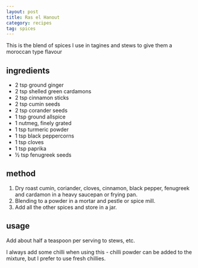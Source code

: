```yaml
---
layout: post
title: Ras el Hanout
category: recipes
tag: spices
---
```


This is the blend of spices I use in tagines and stews to give them a moroccan type flavour

## ingredients

* 2 tsp ground ginger
* 2 tsp shelled green cardamons
* 2 tsp cinnamon sticks
* 2 tsp cumin seeds
* 2 tsp corander seeds
* 1 tsp ground allspice
* 1 nutmeg, finely grated
* 1 tsp turmeric powder
* 1 tsp black peppercorns
* 1 tsp cloves
* 1 tsp paprika
* &frac12; tsp fenugreek seeds

## method

1. Dry roast cumin, coriander, cloves, cinnamon, black pepper, fenugreek and cardamon in a heavy saucepan or frying pan.
2. Blending to a powder in a mortar and pestle or spice mill. 
3. Add all the other spices and store in a jar.

## usage

Add about half a teaspoon per serving to stews, etc.

I always add some chilli when using this - chilli powder can be added to the mixture, but I prefer to use fresh chillies.